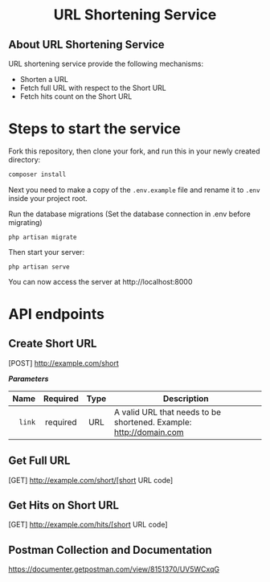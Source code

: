 <h1 align="center">URL Shortening Service</h1>

## About URL Shortening Service

URL shortening service provide the following mechanisms:

- Shorten a URL
- Fetch full URL with respect to the Short URL
- Fetch hits count on the Short URL

# Steps to start the service
Fork this repository, then clone your fork, and run this in your newly created directory:

``` bash
composer install
```

Next you need to make a copy of the `.env.example` file and rename it to `.env` inside your project root.

Run the database migrations (Set the database connection in .env before migrating)

```
php artisan migrate
```

Then start your server:

```
php artisan serve
```
You can now access the server at http://localhost:8000


# API endpoints
## Create Short URL
[POST] http://example.com/short

***Parameters***

|          Name | Required |  Type   | Description                                                                                                                                                           |
| -------------:|:--------:|:-------:| ---------------|
|     `link` | required | URL  |  A valid URL that needs to be shortened. Example: http://domain.com                                                                |
   

## Get Full URL
[GET] http://example.com/short/[short URL code]

## Get Hits on Short URL
[GET] http://example.com/hits/[short URL code]

## Postman Collection and Documentation

https://documenter.getpostman.com/view/8151370/UV5WCxqG
